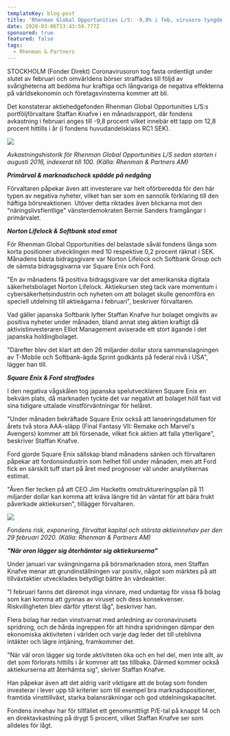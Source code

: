 ```yaml
---
templateKey: blog-post
title: 'Rhenman Global Opportunities L/S: -9,8% i feb, virusoro tyngde'
date: 2020-03-06T13:43:59.777Z
sponsored: true
featured: false
tags:
  - Rhenman & Partners
---
```

STOCKHOLM (Fonder Direkt) Coronavirusoron tog fasta ordentligt under slutet av februari och omvärldens börser straffades till följd av svårigheterna att bedöma hur kraftiga och långvariga de negativa effekterna på världsekonomin och företagsvinsterna kommer att bli.

Det konstaterar aktiehedgefonden Rhenman Global Opportunities L/S:s portföljförvaltare Staffan Knafve i en månadsrapport, där fondens avkastning i februari anges till -9,8 procent vilket innebär ett tapp om 12,8 procent hittills i år (i fondens huvudandelsklass RC1 SEK).

![](/img/rhen2.PNG)

*Avkastningshistorik för Rhenman Global Opportunities L/S sedan starten i augusti 2016, indexerat till 100. (Källa: Rhenman & Partners AM)*

***Primärval & marknadschock spädde på nedgång***

Förvaltaren påpekar även att investerare var helt oförberedda för den här typen av negativa nyheter, vilket han ser som en sannolik förklaring till den häftiga börsreaktionen. Utöver detta riktades även blickarna mot den "näringslivsfientlige" vänsterdemokraten Bernie Sanders framgångar i primärvalet.

***Norton Lifelock & Softbank stod emot***

För Rhenman Global Opportunities del belastade såväl fondens långa som korta positioner utvecklingen med 10 respektive 0,2 procent räknat i SEK. Månadens bästa bidragsgivare var Norton Lifelock och Softbank Group och de sämsta bidragsgivarna var Square Enix och Ford.

"En av månadens få positiva bidragsgivare var det amerikanska digitala säkerhetsbolaget Norton Lifelock. Aktiekursen steg tack vare momentum i cybersäkerhetsindustrin och nyheten om att bolaget skulle genomföra en speciell utdelning till aktieägarna i februari", beskriver förvaltaren.

Vad gäller japanska Softbank lyfter Staffan Knafve hur bolaget omgivits av positiva nyheter under månaden, bland annat steg aktien kraftigt då aktivistinvesteraren Elliot Management aviserade ett stort ägande i det japanska holdingbolaget.

"Därefter blev det klart att den 26 miljarder dollar stora sammanslagningen av T-Mobile och Softbank-ägda Sprint godkänts på federal nivå i USA", lägger han till.

***Square Enix & Ford straffades***

I den negativa vågskålen tog japanska spelutvecklaren Square Enix en bekväm plats, då marknaden tyckte det var negativt att bolaget höll fast vid sina tidigare uttalade vinstförväntningar för helåret.

"Under månaden bekräftade Square Enix också att lanseringsdatumen för årets två stora AAA-släpp (Final Fantasy VII: Remake och Marvel's Avengers) kommer att bli försenade, vilket fick aktien att falla ytterligare", beskriver Staffan Knafve.

Ford gjorde Square Enix sällskap bland månadens sänken och förvaltaren påpekar att fordonsindustrin som helhet föll under månaden, men att Ford fick en särskilt tuff start på året med prognoser väl under analytikernas estimat.

"Även fler tecken på att CEO Jim Hacketts omstruktureringsplan på 11 miljarder dollar kan komma att kräva längre tid än väntat för att bära frukt påverkade aktiekursen", tillägger förvaltaren.

![](/img/rhen3.PNG)

*Fondens risk, exponering, förvaltat kapital och största aktieinnehav per den 29 februari 2020. (Källa: Rhenman & Partners AM)*

***"När oron lägger sig återhämtar sig aktiekurserna"***

Under januari var svängningarna på börsmarknaden stora, men Staffan Knafve menar att grundinställningen var positiv, något som märktes på att tillväxtaktier utvecklades betydligt bättre än värdeaktier.

"I februari fanns det däremot inga vinnare, med undantag för vissa få bolag som kan komma att gynnas av viruset och dess konsekvenser. Riskvilligheten blev därför ytterst låg", beskriver han.

Flera bolag har redan vinstvarnat med anledning av coronavirusets spridning, och de hårda ingreppen för att hindra spridningen dämpar den ekonomiska aktiviteten i världen och varje dag leder det till uteblivna intäkter och lägre intjäning, framkommer det.

"När väl oron lägger sig torde aktiviteten öka och en hel del, men inte allt, av det som förlorats hittills i år kommer att tas tillbaka. Därmed kommer också aktiekurserna att återhämta sig", skriver Staffan Knafve.

Han påpekar även att det aldrig varit viktigare att de bolag som fonden investerar i lever upp till kriterier som till exempel bra marknadspositioner, framtida vinsttillväxt, starka balansräkningar och god utdelningskapacitet.

Fondens innehav har för tillfället ett genomsnittligt P/E-tal på knappt 14 och en direktavkastning på drygt 5 procent, vilket Staffan Knafve ser som alldeles för lågt.
